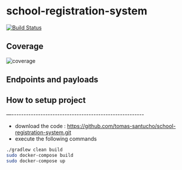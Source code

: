 # school-registration-system
[![Build Status](https://travis-ci.org/joemccann/dillinger.svg?branch=master)](https://travis-ci.org/joemccann/dillinger)
## Coverage
![coverage](https://i.imgur.com/GwEKO3G.png)

## Endpoints and payloads
## How to setup project
—-------------------------------------------------------
- download the code : https://github.com/tomas-santucho/school-registration-system.git
- execute the following commands
```sh
./gradlew clean build
sudo docker-compose build
sudo docker-compose up
```
